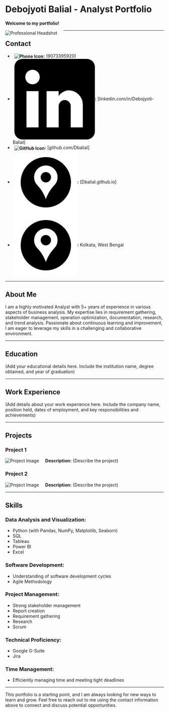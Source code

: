 # **Debojyoti Balial - Analyst Portfolio**

**Welcome to my portfolio!**

<img src="#" alt="Professional Headshot" style="float: left; margin-right: 20px;" /> <!-- Replace '#' with the actual path to your image -->

---

## **Contact**

- **<img src="[https://github.com/Dbalial/Dbalial.github.io/blob/main/Images2/Phone%20Image.jpg]" alt="Phone Icon" style="vertical-align: middle; margin-left: 5px;"/>:** (9073395920) 
- **<img src="https://github.com/Dbalial/Dbalial.github.io/blob/main/Images2/Linkedin.png" alt="LinkedIn Icon" style="vertical-align: middle; margin-left: 5px;"/>:** [linkedin.com/in/Debojyoti-Balial] 
- **<img src="https://github.com/Dbalial" alt="GitHub Icon" style="vertical-align: middle; margin-left: 5px;"/>:** [github.com/Dbalial] 
- **<img src="https://github.com/Dbalial/Dbalial.github.io/blob/main/Images2/LOcation.jfif" alt="Globe Icon" style="vertical-align: middle; margin-left: 5px;"/>:** [Dbalial.github.io] 
- **<img src="https://github.com/Dbalial/Dbalial.github.io/blob/main/Images2/LOcation.jfif" style="vertical-align: middle; margin-left: 5px;"/>:** Kolkata, West Bengal

---

## **About Me**

I am a highly motivated Analyst with 5+ years of experience in various aspects of business analysis. My expertise lies in requirement gathering, stakeholder management, operation optimization, documentation, research, and trend analysis. Passionate about continuous learning and improvement, I am eager to leverage my skills in a challenging and collaborative environment.

---

## **Education**

(Add your educational details here. Include the institution name, degree obtained, and year of graduation)

---

## **Work Experience**

(Add details about your work experience here. Include the company name, position held, dates of employment, and key responsibilities and achievements)

---

## **Projects**

### Project 1
<img src="#" alt="Project Image" style="float: left; margin-right: 20px;" /> <!-- Replace '#' with the actual path to your image -->
**Description:** (Describe the project)

### Project 2
<img src="#" alt="Project Image" style="float: left; margin-right: 20px;" /> <!-- Replace '#' with the actual path to your image -->
**Description:** (Describe the project)

---

## **Skills**

### **Data Analysis and Visualization:**

- Python (with Pandas, NumPy, Matplotlib, Seaborn)
- SQL
- Tableau
- Power BI
- Excel

### **Software Development:**

- Understanding of software development cycles
- Agile Methodology

### **Project Management:**

- Strong stakeholder management
- Report creation
- Requirement gathering
- Research
- Scrum

### **Technical Proficiency:**

- Google G-Suite
- Jira

### **Time Management:**

- Efficiently managing time and meeting tight deadlines

---

This portfolio is a starting point, and I am always looking for new ways to learn and grow. Feel free to reach out to me using the contact information above to connect and discuss potential opportunities.
